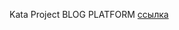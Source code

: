 Kata Project BLOG PLATFORM
[ссылка](https://aviasales-kata-project-prod-1-1-1-aqa91jwby.vercel.app/?page=1)
